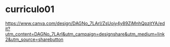 # curriculo01
https://www.canva.com/design/DAGNo_7LArI/ZsUojy4y89ZjMnhQpzjtYA/edit?utm_content=DAGNo_7LArI&utm_campaign=designshare&utm_medium=link2&utm_source=sharebutton
